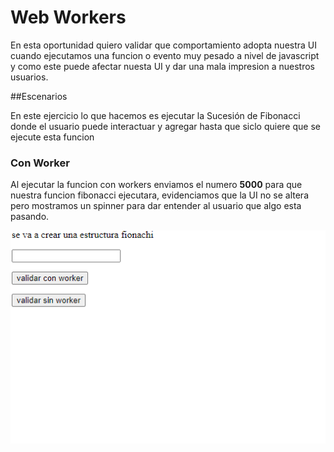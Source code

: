 # Web Workers

En esta oportunidad quiero validar que comportamiento adopta nuestra UI cuando ejecutamos una funcion o evento muy pesado a nivel
de javascript y como este puede afectar nuesta UI y dar una mala impresion a nuestros usuarios.

##Escenarios

En este ejercicio lo que hacemos es ejecutar la Sucesión de Fibonacci donde el usuario puede interactuar y agregar hasta que siclo quiere
que se ejecute esta funcion

### Con Worker

Al ejecutar la funcion con workers enviamos el numero **5000** para que nuestra funcion fibonacci ejecutara, 
evidenciamos que la UI no se altera pero mostramos un spinner para dar entender al usuario que algo esta pasando.

<img src="test/worker.gif">
